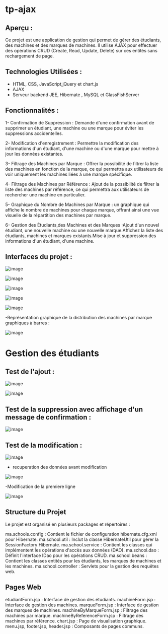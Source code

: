 # tp-ajax

## Aperçu :

Ce projet est une application de gestion qui permet de gérer des étudiants, des machines et des marques de machines. Il utilise AJAX pour effectuer des opérations CRUD (Create, Read, Update, Delete) sur ces entités sans rechargement de page.

## Technologies Utilisées :

- HTML, CSS, JavaScript,jQuery et chart.js
- AJAX
- Serveur backend JEE, Hibernate , MySQL et GlassFishServer
  
## Fonctionnalités :

1- Confirmation de Suppression : Demande d'une confirmation avant de supprimer un étudiant, une machine ou une marque pour éviter les suppressions accidentelles.

2- Modification d'enregistrement : Permettre la modification des informations d'un étudiant, d'une machine ou d'une marque pour mettre à jour les données existantes.

3- Filtrage des Machines par Marque : Offrer la possibilité de filtrer la liste des machines en fonction de la marque, ce qui permettra aux utilisateurs de voir uniquement les machines liées à une marque spécifique.

4- Filtrage des Machines par Référence : Ajout de la possibilité de filtrer la liste des machines par référence, ce qui permettra aux utilisateurs de rechercher une machine en particulier.

5- Graphique du Nombre de Machines par Marque : un graphique qui affiche le nombre de machines pour chaque marque, offrant ainsi une vue visuelle de la répartition des machines par marque.

6- Gestion des Étudiants,des Machines et des Marques :Ajout d'un nouvel étudiant, une nouvelle machine ou une nouvelle marque.Affichez la liste des étudiants, machines et marques existants.Mise à jour et suppression des informations d'un étudiant, d'une machine.

## Interfaces du projet :

![image](https://github.com/ghita-baghdad/tp-ajax/assets/147449053/b71fdfd0-f3b9-40d3-a99c-50f6499267e3)

![image](https://github.com/ghita-baghdad/tp-ajax/assets/147449053/0d02cf4e-39a3-42a8-98f7-4a479a3b70b6)

![image](https://github.com/ghita-baghdad/tp-ajax/assets/147449053/0ce77ee1-4840-4b97-b1c1-4c641fa6f769)

![image](https://github.com/ghita-baghdad/tp-ajax/assets/147449053/7184934d-088f-4086-b6bc-a2c9906e731a)

![image](https://github.com/ghita-baghdad/tp-ajax/assets/147449053/6733508e-0b8a-4db5-a570-9b8ad5b8c843)

-Représentation graphique de la distribution des machines par marque graphiques à barres :

![image](https://github.com/ghita-baghdad/tp-ajax/assets/147449053/c2df982e-1547-46cf-b1e1-c8b405e22564)

# Gestion des étudiants 

## Test de l'ajout :

![image](https://github.com/ghita-baghdad/tp-ajax/assets/147449053/cac632ee-347f-4505-b723-149d4f791244)

![image](https://github.com/ghita-baghdad/tp-ajax/assets/147449053/96215974-4c28-4b56-8779-8f66e3439187)

## Test de la suppression avec affichage d'un message de confirmation :

![image](https://github.com/ghita-baghdad/tp-ajax/assets/147449053/f4ef4bff-1fdd-4d75-8753-463af65ac0c7)

## Test de la modification :

![image](https://github.com/ghita-baghdad/tp-ajax/assets/147449053/6cbfa2fe-2d47-4b09-8e2e-15b06e7303da)

- recuperation des données avant modification
  
![image](https://github.com/ghita-baghdad/tp-ajax/assets/147449053/1fb737cc-ba38-422d-a3f1-1185da8558fe)

-Modification de la premiere ligne 

![image](https://github.com/ghita-baghdad/tp-ajax/assets/147449053/e21fc2cc-0fbf-4604-9a3f-6b244c86b304)


## Structure du Projet

Le projet est organisé en plusieurs packages et répertoires :

ma.schools.config : Contient le fichier de configuration hibernate.cfg.xml pour Hibernate.
ma.school.util : Inclut la classe HibernateUtil pour gérer la SessionFactory Hibernate.
ma.school.service : Contient les classes qui implémentent les opérations d'accès aux données (DAO).
ma.school.dao : Définit l'interface IDao pour les opérations CRUD.
ma.school.beans : Contient les classes entités pour les étudiants, les marques de machines et les machines.
ma.school.controller : Servlets pour la gestion des requêtes web.

## Pages Web

etudiantForm.jsp : Interface de gestion des étudiants.
machineForm.jsp : Interface de gestion des machines.
marqueForm.jsp : Interface de gestion des marques de machines.
machineByMarqueForm.jsp : Filtrage des machines par marque.
machineByReferenceForm.jsp : Filtrage des machines par référence.
chart.jsp : Page de visualisation graphique.
menu.jsp, footer.jsp, header.jsp : Composants de pages communs.










